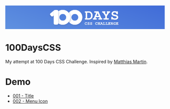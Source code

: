 ![100DaysCSS Logo](logo.PNG)

# 100DaysCSS
My attempt at  100 Days CSS Challenge. Inspired by [Matthias Martin](https://100dayscss.com/). 

# Demo
* [001 - Title](https://c0d3ph1l1c.github.io/100DaysCSS/001Title/)
* [002 - Menu Icon](https://c0d3ph1l1c.github.io/100DaysCSS/002MenuIcon/)
